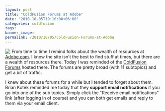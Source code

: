 ```yaml
---
layout: post
title: "ColdFusion Forums at Adobe"
date: "2010-10-05T19:10:00+06:00"
categories: coldfusion 
tags: 
banner_image: 
permalink: /2010/10/05/ColdFusion-Forums-at-Adobe
---
```


<img src="https://static.raymondcamden.com/images/cfjedi/Screen shot 2010-10-05 at 5.04.32 PM.png" align="left" style="margin-right: 5px" /> From time to time I remind folks about the wealth of resources at <a href="http://www.adobe.com">Adobe.com</a>. I know the site isn't the best to find stuff at times, but there are a wealth of resources there. Today I was reminded of the <a href="http://forums.adobe.com/community/coldfusion">ColdFusion Forums</a> hosted there. The forums are pretty broad (with <b>11</b> subtopics) and get a bit of traffic.

I knew about these forums for a while but I tended to forget about them. Brian Kotek reminded me today that they <b>support email notifications</b> if you go into one of the sub topics. Simply click the "Receive email notifications" link (after logging in of course) and you can both get emails and reply to them via your email client. 

<br clear="left">